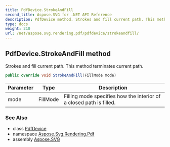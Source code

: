 ```yaml
---
title: PdfDevice.StrokeAndFill
second_title: Aspose.SVG for .NET API Reference
description: PdfDevice method. Strokes and fill current path. This method terminates current path
type: docs
weight: 210
url: /net/aspose.svg.rendering.pdf/pdfdevice/strokeandfill/
---
```

## PdfDevice.StrokeAndFill method

Strokes and fill current path. This method terminates current path.

```csharp
public override void StrokeAndFill(FillMode mode)
```

| Parameter | Type | Description |
| --- | --- | --- |
| mode | FillMode | Filling mode specifies how the interior of a closed path is filled. |

### See Also

* class [PdfDevice](../)
* namespace [Aspose.Svg.Rendering.Pdf](../../pdfdevice/)
* assembly [Aspose.SVG](../../../)
